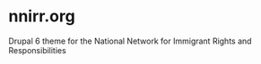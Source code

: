 nnirr.org
=========

Drupal 6 theme for the National Network for Immigrant Rights and Responsibilities
